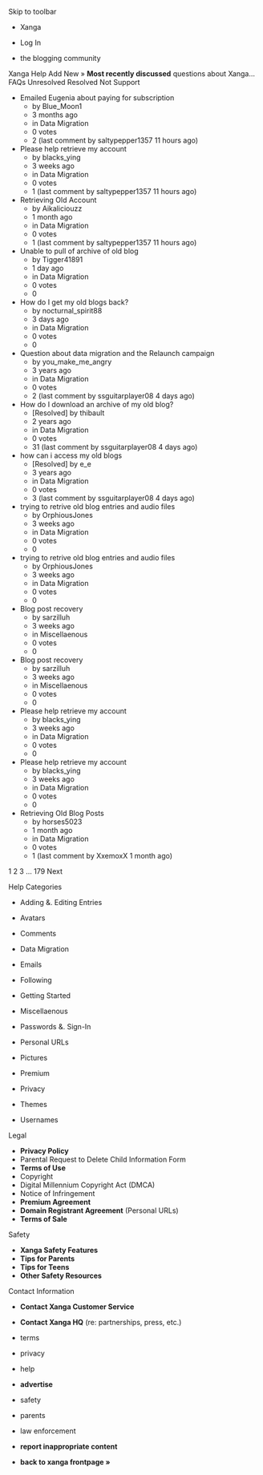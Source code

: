 Skip to toolbar

*   Xanga

*   Log In

*   the blogging community

Xanga Help Add New » **Most recently discussed** questions about Xanga… FAQs Unresolved Resolved Not Support

*   Emailed Eugenia about paying for subscription
    *   by Blue\_Moon1
    *   3 months ago
    *   in Data Migration
    *   0 votes
    *   2 (last comment by saltypepper1357 11 hours ago)
*   Please help retrieve my account
    *   by blacks\_ying
    *   3 weeks ago
    *   in Data Migration
    *   0 votes
    *   1 (last comment by saltypepper1357 11 hours ago)
*   Retrieving Old Account
    *   by Aikaliciouzz
    *   1 month ago
    *   in Data Migration
    *   0 votes
    *   1 (last comment by saltypepper1357 11 hours ago)
*   Unable to pull of archive of old blog
    *   by Tigger41891
    *   1 day ago
    *   in Data Migration
    *   0 votes
    *   0
*   How do I get my old blogs back?
    *   by nocturnal\_spirit88
    *   3 days ago
    *   in Data Migration
    *   0 votes
    *   0
*   Question about data migration and the Relaunch campaign
    *   by you\_make\_me\_angry
    *   3 years ago
    *   in Data Migration
    *   0 votes
    *   2 (last comment by ssguitarplayer08 4 days ago)
*   How do I download an archive of my old blog?
    *   \[Resolved\] by thibault
    *   2 years ago
    *   in Data Migration
    *   0 votes
    *   31 (last comment by ssguitarplayer08 4 days ago)
*   how can i access my old blogs
    *   \[Resolved\] by e\_e
    *   3 years ago
    *   in Data Migration
    *   0 votes
    *   3 (last comment by ssguitarplayer08 4 days ago)
*   trying to retrive old blog entries and audio files
    *   by OrphiousJones
    *   3 weeks ago
    *   in Data Migration
    *   0 votes
    *   0
*   trying to retrive old blog entries and audio files
    *   by OrphiousJones
    *   3 weeks ago
    *   in Data Migration
    *   0 votes
    *   0
*   Blog post recovery
    *   by sarzilluh
    *   3 weeks ago
    *   in Miscellaenous
    *   0 votes
    *   0
*   Blog post recovery
    *   by sarzilluh
    *   3 weeks ago
    *   in Miscellaenous
    *   0 votes
    *   0
*   Please help retrieve my account
    *   by blacks\_ying
    *   3 weeks ago
    *   in Data Migration
    *   0 votes
    *   0
*   Please help retrieve my account
    *   by blacks\_ying
    *   3 weeks ago
    *   in Data Migration
    *   0 votes
    *   0
*   Retrieving Old Blog Posts
    *   by horses5023
    *   1 month ago
    *   in Data Migration
    *   0 votes
    *   1 (last comment by XxemoxX 1 month ago)

1 2 3 ... 179 Next

Help Categories

*   Adding &. Editing Entries
*   Avatars
*   Comments
*   Data Migration
*   Emails
*   Following
*   Getting Started
*   Miscellaenous

*   Passwords &. Sign-In
*   Personal URLs
*   Pictures
*   Premium
*   Privacy
*   Themes
*   Usernames

Legal

*   **Privacy Policy**
*   Parental Request to Delete Child Information Form
*   **Terms of Use**
*   Copyright
*   Digital Millennium Copyright Act (DMCA)
*   Notice of Infringement
*   **Premium Agreement**
*   **Domain Registrant Agreement** (Personal URLs)
*   **Terms of Sale**

Safety

*   **Xanga Safety Features**
*   **Tips for Parents**
*   **Tips for Teens**
*   **Other Safety Resources**

Contact Information

*   **Contact Xanga Customer Service**
*   **Contact Xanga HQ** (re: partnerships, press, etc.)

*   terms
*   privacy
*   help
*   **advertise**

*   safety
*   parents
*   law enforcement
*   **report inappropriate content**

*   **back to xanga frontpage »**